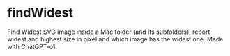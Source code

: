 # findWidest
Find Widest SVG image inside a Mac folder (and its subfolders), report widest and highest size in pixel and which image has the widest one. Made with ChatGPT-o1.
